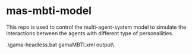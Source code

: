 # mas-mbti-model
This repo is used to control the multi-agent-system model to simulate the interactions between the agents with different type of personallities.

.\gama-headless.bat gamaMBTI.xml output\
